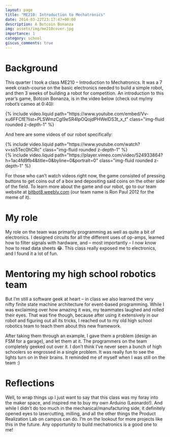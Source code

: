```yaml
---
layout: page
title: "ME210: Introduction to Mechatronics"
date: 2014-03-22T23:17:47+00:00
description: A Botcoin Bonanza
img: assets/img/me210cover.jpg
importance: 1
category: school
giscus_comments: true
---
```


# Background

This quarter I took a class ME210 &#8211; Introduction to Mechatronics. It was a 7 week crash-course on the basic electronics needed to build a simple robot, and then 3 weeks of building a robot for competition. An introduction to this year&#8217;s game, Botcoin Bonanza, is in the video below (check out my/my robot&#8217;s cameo at 0:40):

<!-- <iframe width="560" height="315" src="https://www.youtube.com/embed/Vv-xu6FFCfE?list=PLSWmzCgI9eSR4IpOQojdPHWelDS3t_x_t" frameborder="0"></iframe> -->

<div>
    {% include video.liquid path="https://www.youtube.com/embed/Vv-xu6FFCfE?list=PLSWmzCgI9eSR4IpOQojdPHWelDS3t_x_t" class="img-fluid rounded z-depth-1" %}
</div>

And here are some videos of our robot specifically:

<div class="row mt-3">
    <div class="col-sm mt-3 mt-md-0">
        {% include video.liquid path="https://www.youtube.com/watch?v=ss5Tec0hCRc" class="img-fluid rounded z-depth-1" %}
    </div>
    <div class="col-sm mt-3 mt-md-0">
        {% include video.liquid path="https://player.vimeo.com/video/524933864?h=1ac4fd9fb4&title=0&byline=0&portrait=0" class="img-fluid rounded z-depth-1" %}
    </div>
</div>

For those who can&#8217;t watch videos right now, the game consisted of pressing buttons to get coins out of a box and depositing said coins on the other side of the field. To learn more about the game and our robot, go to our team website at [bitbot8.weebly.com](http://bitbot8.weebly.com/) (our team name is Ron Paul 2012 for the meme of it).

# My role
My role on the team was primarily programming as well as quite a bit of electronics. I designed circuits for all the different uses of op-amps, learned how to filter signals with hardware, and &#8211; most importantly &#8211; I now know how to read data sheets 😂. This class really exposed me to electronics, and I found it a lot of fun.

# Mentoring my high school robotics team

But I&#8217;m still a software geek at heart &#8211; in class we also learned the very nifty finite state machine architecture for event-based programming. While I was exclaiming over how amazing it was, my teammates laughed and rolled their eyes. That was fine though, because after using it extensively in our robot and figuring out all its tricks, I reached out to my old high school robotics team to teach them about this new framework.

After taking them through an example, I gave them a problem (design an FSM for a garage), and let them at it. The programmers on the team completely geeked out over it. I don&#8217;t think I&#8217;ve never seen a bunch of high schoolers so engrossed in a single problem. It was really fun to see the lights turn on in their brains. It reminded me of myself when I was still on the team :)

# Reflections

Well, to wrap things up I just want to say that this class was my foray into the maker space, and inspired me to buy my own Arduino (Leonardo!). And while I didn&#8217;t do too much in the mechanical/manufacturing side, it definitely opened eyes to lasercutting, milling, and all the other things the Product Realization Lab on campus can do. I&#8217;m on the lookout for more projects like this in the future. Any opportunity to build mechatronics is a good one to me!

&nbsp;